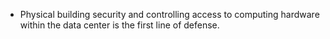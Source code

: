 - Physical building security and controlling access to computing hardware within the data center is the first line of defense.